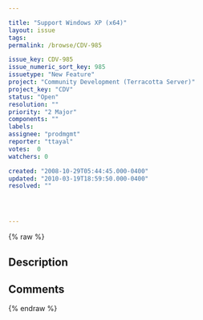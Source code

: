 ```yaml
---

title: "Support Windows XP (x64)"
layout: issue
tags: 
permalink: /browse/CDV-985

issue_key: CDV-985
issue_numeric_sort_key: 985
issuetype: "New Feature"
project: "Community Development (Terracotta Server)"
project_key: "CDV"
status: "Open"
resolution: ""
priority: "2 Major"
components: ""
labels: 
assignee: "prodmgmt"
reporter: "ttayal"
votes:  0
watchers: 0

created: "2008-10-29T05:44:45.000-0400"
updated: "2010-03-19T18:59:50.000-0400"
resolved: ""




---
```


{% raw %}

## Description

<div markdown="1" class="description">



</div>

## Comments



{% endraw %}
